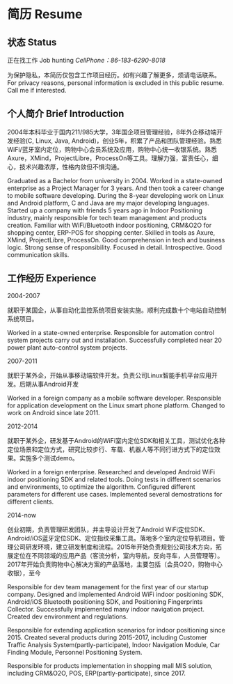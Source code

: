 # 简历 Resume

## 状态 Status

正在找工作
Job hunting
_CellPhone：86-183-6290-8018_

为保护隐私，本简历仅包含工作项目经历。如有兴趣了解更多，烦请电话联系。
For privacy reasons, personal information is excluded in this public resume. Call me if interested.

## 个人简介 Brief Introduction

2004年本科毕业于国内211/985大学，3年国企项目管理经验，8年外企移动端开发经验(C, Linux, Java, Android)，创业5年，积累了产品和团队管理经验。熟悉WiFi/蓝牙室内定位，购物中心会员系统及应用，购物中心统一收银系统。熟悉Axure，XMind，ProjectLibre，ProcessOn等工具。理解力强，富责任心，细心，技术兴趣浓厚，性格内敛但不惧沟通。

Graduated as  a Bachelor from university in 2004. Worked in a state-owned enterprise as a Project Manager for 3 years. And then took a career change to mobile software developing. During the 8-year developing work on Linux and Android platform, C and Java are my major developing languages. Started up a company with friends 5 years ago in Indoor Positioning industry, mainly responsible for tech team management and products creation. Familiar with WiFi/Bluetooth indoor positioning, CRM&O2O for shopping center, ERP-POS for shopping center. Skilled in tools as Axure, XMind, ProjectLibre, ProcessOn. Good comprehension in tech and business logic. Strong sense of responsibility. Focused in detail. Introspective. Good communication skills.

## 工作经历 Experience

2004-2007

就职于某国企，从事自动化监控系统项目安装实施。顺利完成数十个电站自动控制系统项目。

Worked in a state-owned enterprise. Responsible for automation control system projects carry out and installation. Successfully completed near 20 power plant auto-control system projects.

2007-2011

就职于某外企，开始从事移动端软件开发。负责公司Linux智能手机平台应用开发。后期从事Android开发

Worked in a foreign company as a mobile software developer. Responsible for application development on the Linux smart phone platform. Changed to work on Android since late 2011.

2012-2014

就职于某外企，研发基于Android的WiFi室内定位SDK和相关工具，测试优化各种定位场景和定位方式，研究比较步行、车载、机器人等不同行进方式下的定位效果。实施多个测试demo。

Worked in a foreign enterprise. Researched and developed Android WiFi indoor positioning SDK and related tools. Doing tests in different scenarios and environments, to optimize the algorithm. Configured different parameters for different use cases. Implemented several demostrations for different clients.

2014-now

创业初期，负责管理研发团队，并主导设计开发了Android WiFi定位SDK、Android/iOS蓝牙定位SDK、定位指纹采集工具。落地多个室内定位导航项目。管理公司研发环境，建立研发制度和流程。2015年开始负责规划公司技术方向，拓展定位在不同领域的应用产品（客流分析，室内导航，反向寻车，人员管理等）。2017年开始负责购物中心解决方案的产品落地，主要包括（会员O2O，购物中心收银），至今

Responsible for dev team management for the first year of our startup company. Designed and implemented Android WiFi indoor positioning SDK, Android/iOS Bluetooth positioning SDK, and Positioning Fingerprints Collector. Successfully implemented many indoor navigation project. Created dev environment and regulations.

Responsible for extending application scenarios for indoor positioning since 2015. Created several products during 2015-2017, including Customer Traffic Analysis System(partly-participate), Indoor Navigation Module, Car Finding Module, Personnel Positioning System.

Responsible for products implementation in shopping mall MIS solution, including CRM&O2O, POS, ERP(partly-participate), since 2017.



